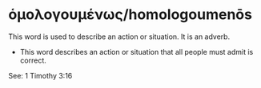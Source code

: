 # ὁμολογουμένως/homologoumenōs
This word is used to describe an action or situation. It is an adverb.
* This word describes an action or situation that all people must admit is correct.

See: 1 Timothy 3:16
